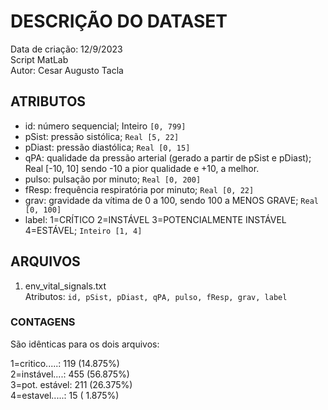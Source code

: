 # DESCRIÇÃO DO DATASET
Data de criação: 12/9/2023  
Script MatLab  
Autor: Cesar Augusto Tacla  

## ATRIBUTOS
- id: número sequencial; Inteiro `[0, 799]`
- pSist: pressão sistólica; `Real [5, 22]`
- pDiast: pressão diastólica; `Real [0, 15]`
- qPA: qualidade da pressão arterial (gerado a partir de pSist e pDiast); Real [-10, 10] sendo -10 a pior qualidade e +10, a melhor.
- pulso: pulsação por minuto; `Real [0, 200]`
- fResp: frequência respiratória por minuto; `Real [0, 22]`  
- grav: gravidade da vítima de 0 a 100, sendo 100 a MENOS GRAVE; `Real [0, 100]`
- label: 1=CRÍTICO 2=INSTÁVEL 3=POTENCIALMENTE INSTÁVEL 4=ESTÁVEL; `Inteiro [1, 4]`

## ARQUIVOS 
1) env_vital_signals.txt  
   Atributos: `id, pSist, pDiast, qPA, pulso, fResp, grav, label`


### CONTAGENS
São idênticas para os dois arquivos:  

1=critico.....: 119 (14.875%)  
2=instável....: 455 (56.875%)  
3=pot. estável: 211 (26.375%)  
4=estavel.....: 15  ( 1.875%)  
